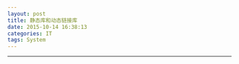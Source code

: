 ```yaml
---
layout: post
title: 静态库和动态链接库
date: 2015-10-14 16:38:13
categories: IT
tags: System
---
```



------
